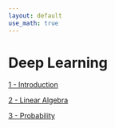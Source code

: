 ```yaml
---
layout: default
use_math: true
---
```


# Deep Learning

[1 - Introduction](./01-introduction)

[2 - Linear Algebra](./02-linear_algebra)

[3 - Probability](./03-probability)
